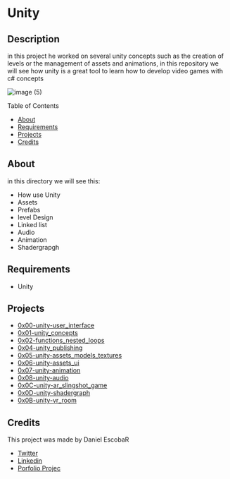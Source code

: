 <h1> Unity </h1>
<h2> Description </h2>
<p>in this project he worked on several unity concepts such as the creation of levels or the management of assets and animations, in this repository we will see how unity is a great tool to learn how to develop video games with c# concepts</p>

![image (5)](https://user-images.githubusercontent.com/70924466/175170636-12d6ed6e-f57d-4db2-9c51-a5b9a7245aa5.png)

Table of Contents
* [About](#About)
* [Requirements](#Requirements)
* [Projects](#Projects)
* [Credits](#Credits)

<h2 name="About"> About </h2>
in this directory we will see this:

* How use Unity
* Assets
* Prefabs
* level Design
* Linked list
* Audio
* Animation
* Shadergrapgh

<h2 name="Requirements"> Requirements </h2>

* Unity

<h2 name="Projects"> Projects </h2>

* <a href="https://github.com/dantereto/holbertonschool-unity/tree/main/0x00-unity-user_interface">0x00-unity-user_interface</a>
* <a href="https://github.com/dantereto/holbertonschool-unity/tree/main/0x01-unity_concepts">0x01-unity_concepts</a>
* <a href="https://github.com/dantereto/holbertonschool-low_level_programming/tree/main/0x02-functions_nested_loops">0x02-functions_nested_loops</a>
* <a href="https://github.com/dantereto/holbertonschool-unity/tree/main/0x04-unity_publishing">0x04-unity_publishing</a>
* <a href="https://github.com/dantereto/holbertonschool-unity/tree/main/0x05-unity-assets_models_textures">0x05-unity-assets_models_textures</a>
* <a href="https://github.com/dantereto/holbertonschool-unity/tree/main/0x06-unity-assets_ui">0x06-unity-assets_ui</a>
* <a href="https://github.com/dantereto/holbertonschool-unity/tree/main/0x07-unity-animation">0x07-unity-animation</a>
* <a href="https://github.com/dantereto/holbertonschool-unity/tree/main/0x08-unity-audio">0x08-unity-audio</a>
* <a href="https://github.com/dantereto/holbertonschool-unity/tree/main/0x0C-unity-ar_slingshot_game">0x0C-unity-ar_slingshot_game</a>
* <a href="https://github.com/dantereto/holbertonschool-unity/tree/main/0x0D-unity-shadergraph">0x0D-unity-shadergraph</a>
* <a href="https://github.com/dantereto/0x0B-unity-vr_room">0x0B-unity-vr_room</a>


<h2 name="Credits"> Credits </h2>
<p>This project was made by Daniel EscobaR</p>

* <a href="https://twitter.com/Danielf05128222">Twitter</a>
* <a href="https://www.linkedin.com/in/daniel-felipe-escobar-chavez-7823881b6/">Linkedin</a>
* <a href="https://github.com/capolaniaq/Turitrav">Porfolio Projec</a>
